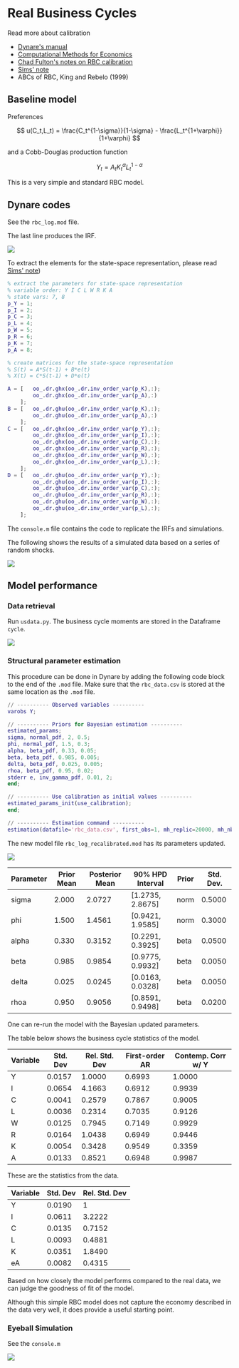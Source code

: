 # Real Business Cycles

Read more about calibration
- [Dynare's manual](https://archives.dynare.org/manual/Estimation.html)
- [Computational Methods for Economics](https://opensourceecon.github.io/CompMethods/struct_est/GMM.html)
- [Chad Fulton's notes on RBC calibration](https://www.chadfulton.com/topics/simple_rbc.html#calibration-maximum-likelihood-estimation)
- [Sims' note](https://sites.nd.edu/esims/courses/ph-d-macro-theory-ii/)
- ABCs of RBC, King and Rebelo (1999)

## Baseline model

Preferences

$$
u(C_t,L_t) = \frac{C_t^{1-\sigma}}{1-\sigma} - \frac{L_t^{1+\varphi}}{1+\varphi}
$$

and a Cobb-Douglas production function

$$
Y_t = A_t K_t^\alpha L_t^{1-\alpha}
$$

This is a very simple and standard RBC model.

## Dynare codes

See the `rbc_log.mod` file.

The last line produces the IRF.

![](https://raw.githubusercontent.com/thanhqtran/gso-macro-monitor/main/generated_gif/irf.png)

To extract the elements for the state-space representation, please read [Sims' note](https://sites.nd.edu/esims/files/2023/05/using_dynare_sp17.pdf#page=8.77))

```matlab
% extract the parameters for state-space representation
% variable order: Y I C L W R K A
% state vars: 7, 8
p_Y = 1;
p_I = 2;
p_C = 3;
p_L = 4;
p_W = 5;
p_R = 6;
p_K = 7;
p_A = 8;

% create matrices for the state-space representation
% S(t) = A*S(t-1) + B*e(t)
% X(t) = C*S(t-1) + D*e(t)

A = [   oo_.dr.ghx(oo_.dr.inv_order_var(p_K),:);
        oo_.dr.ghx(oo_.dr.inv_order_var(p_A),:)
    ];
B = [   oo_.dr.ghu(oo_.dr.inv_order_var(p_K),:);
        oo_.dr.ghu(oo_.dr.inv_order_var(p_A),:)
    ];
C = [   oo_.dr.ghx(oo_.dr.inv_order_var(p_Y),:);
        oo_.dr.ghx(oo_.dr.inv_order_var(p_I),:);
        oo_.dr.ghx(oo_.dr.inv_order_var(p_C),:);
        oo_.dr.ghx(oo_.dr.inv_order_var(p_R),:);
        oo_.dr.ghx(oo_.dr.inv_order_var(p_W),:);
        oo_.dr.ghx(oo_.dr.inv_order_var(p_L),:);
    ];
D = [   oo_.dr.ghu(oo_.dr.inv_order_var(p_Y),:);
        oo_.dr.ghu(oo_.dr.inv_order_var(p_I),:);
        oo_.dr.ghu(oo_.dr.inv_order_var(p_C),:);
        oo_.dr.ghu(oo_.dr.inv_order_var(p_R),:);
        oo_.dr.ghu(oo_.dr.inv_order_var(p_W),:);
        oo_.dr.ghu(oo_.dr.inv_order_var(p_L),:);
    ];
```
The `console.m` file contains the code to replicate the IRFs and simulations.

The following shows the results of a simulated data based on a series of random shocks.

![](https://raw.githubusercontent.com/thanhqtran/gso-macro-monitor/main/generated_gif/simulated_random.png)

## Model performance

### Data retrieval

Run `usdata.py`. The business cycle moments are stored in the Dataframe `cycle`. 


![](https://raw.githubusercontent.com/thanhqtran/gso-macro-monitor/main/generated_gif/data.png)


### Structural parameter estimation

This procedure can be done in Dynare by adding the following code block to the end of the `.mod` file. Make sure that the `rbc_data.csv` is stored at the same location as the `.mod` file.

```matlab
// ---------- Observed variables ----------
varobs Y;

// ---------- Priors for Bayesian estimation ----------
estimated_params;
sigma, normal_pdf, 2, 0.5;
phi, normal_pdf, 1.5, 0.3;
alpha, beta_pdf, 0.33, 0.05;
beta, beta_pdf, 0.985, 0.005;
delta, beta_pdf, 0.025, 0.005;
rhoa, beta_pdf, 0.95, 0.02;
stderr e, inv_gamma_pdf, 0.01, 2;
end;

// ---------- Use calibration as initial values ----------
estimated_params_init(use_calibration);
end;

// ---------- Estimation command ----------
estimation(datafile='rbc_data.csv', first_obs=1, mh_replic=20000, mh_nblocks=2, mh_jscale=0.2, mode_compute=6);
```
The new model file `rbc_log_recalibrated.mod` has its parameters updated.

![](https://raw.githubusercontent.com/thanhqtran/gso-macro-monitor/main/generated_gif/bayesian.png)


| Parameter | Prior Mean | Posterior Mean | 90% HPD Interval | Prior | Std. Dev. |
| --------- | ---------- | -------------- | ---------------- | ----- | --------- |
| sigma     | 2.000      | 2.0727         | [1.2735, 2.8675] | norm  | 0.5000    |
| phi       | 1.500      | 1.4561         | [0.9421, 1.9585] | norm  | 0.3000    |
| alpha     | 0.330      | 0.3152         | [0.2291, 0.3925] | beta  | 0.0500    |
| beta      | 0.985      | 0.9854         | [0.9775, 0.9932] | beta  | 0.0050    |
| delta     | 0.025      | 0.0245         | [0.0163, 0.0328] | beta  | 0.0050    |
| rhoa      | 0.950      | 0.9056         | [0.8591, 0.9498] | beta  | 0.0200    |

One can re-run the model with the Bayesian updated parameters.

The table below shows the business cycle statistics of the model.

| Variable | Std. Dev | Rel. Std. Dev | First-order AR | Contemp. Corr w/ Y |
| -------- | -------- | ----------------- | -------------- | ------------------------- |
| Y        | 0.0157   | 1.0000            | 0.6993         | 1.0000                    |
| I        | 0.0654   | 4.1663            | 0.6912         | 0.9939                    |
| C        | 0.0041   | 0.2579            | 0.7867         | 0.9005                    |
| L        | 0.0036   | 0.2314            | 0.7035         | 0.9126                    |
| W        | 0.0125   | 0.7945            | 0.7149         | 0.9929                    |
| R        | 0.0164   | 1.0438            | 0.6949         | 0.9446                    |
| K        | 0.0054   | 0.3428            | 0.9549         | 0.3359                    |
| A        | 0.0133   | 0.8521            | 0.6948         | 0.9987                    |    

These are the statistics from the data.

| Variable | Std. Dev    | Rel. Std. Dev |
| -------- | --------- | --------- |
| Y        | 0.0190  | 1         |
| I        | 0.0611  | 3.2222   |
| C        | 0.0135   | 0.7152   |
| L        | 0.0093 | 0.4881   |
| K        | 0.0351  | 1.8490     |
| eA       | 0.0082 | 0.4315   |

Based on how closely the model performs compared to the real data, we can judge the goodness of fit of the model.

Although this simple RBC model does not capture the economy described in the data very well, it does provide a useful starting point.

### Eyeball Simulation

See the `console.m`

![](https://raw.githubusercontent.com/thanhqtran/gso-macro-monitor/main/generated_gif/simulated.png)


